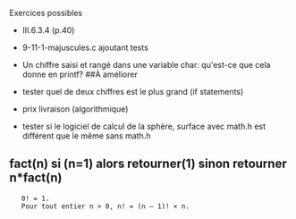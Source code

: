 Exercices possibles

  * III.6.3.4 (p.40)
  * 9-11-1-majuscules.c ajoutant tests
  * Un chiffre saisi et rangé dans une variable char: qu'est-ce que cela donne en printf?
##À améliorer

 * tester quel de deux chiffres est le plus grand (if statements)
 * prix livraison (algorithmique)
 * tester si le logiciel de calcul de la sphère, surface avec math.h est différent que le même sans math.h



 fact(n)
 si (n=1) alors
   retourner(1)
 sinon
   retourner n*fact(n)
   -------------------
       0! = 1.
       Pour tout entier n > 0, n! = (n – 1)! × n.
